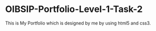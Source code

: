 # OIBSIP-Portfolio-Level-1-Task-2
This is My Portfolio which is designed by me by using html5 and css3.
